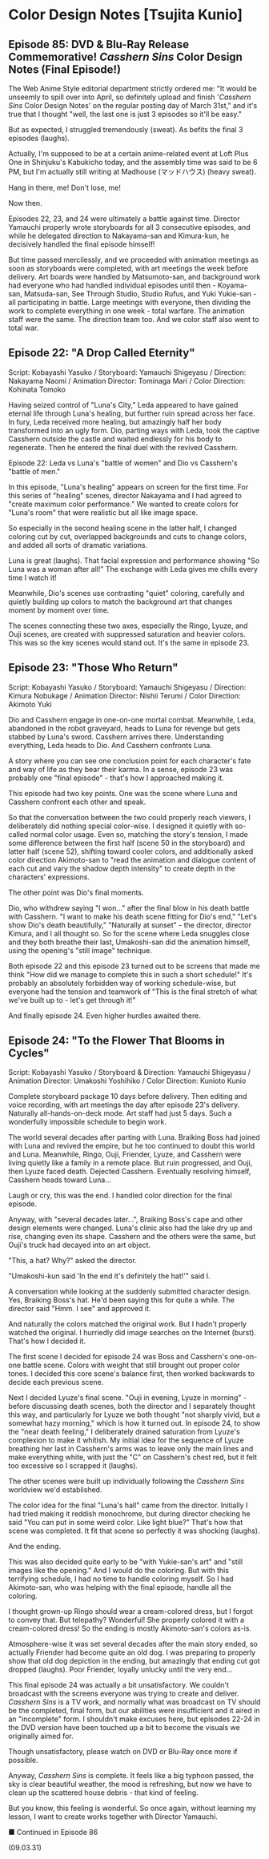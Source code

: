 # Color Design Notes [Tsujita Kunio]

## Episode 85: DVD & Blu-Ray Release Commemorative! *Casshern Sins* Color Design Notes (Final Episode!)

The Web Anime Style editorial department strictly ordered me: "It would be unseemly to spill over into April, so definitely upload and finish '*Casshern Sins* Color Design Notes' on the regular posting day of March 31st," and it's true that I thought "well, the last one is just 3 episodes so it'll be easy."

But as expected, I struggled tremendously (sweat). As befits the final 3 episodes (laughs).

Actually, I'm supposed to be at a certain anime-related event at Loft Plus One in Shinjuku's Kabukicho today, and the assembly time was said to be 6 PM, but I'm actually still writing at Madhouse (マッドハウス) (heavy sweat).

Hang in there, me! Don't lose, me!

Now then.

Episodes 22, 23, and 24 were ultimately a battle against time. Director Yamauchi properly wrote storyboards for all 3 consecutive episodes, and while he delegated direction to Nakayama-san and Kimura-kun, he decisively handled the final episode himself!

But time passed mercilessly, and we proceeded with animation meetings as soon as storyboards were completed, with art meetings the week before delivery. Art boards were handled by Matsumoto-san, and background work had everyone who had handled individual episodes until then - Koyama-san, Matsuda-san, See Through Studio, Studio Rufus, and Yuki Yukie-san - all participating in battle. Large meetings with everyone, then dividing the work to complete everything in one week - total warfare. The animation staff were the same. The direction team too. And we color staff also went to total war.

## Episode 22: "A Drop Called Eternity"

Script: Kobayashi Yasuko / Storyboard: Yamauchi Shigeyasu / Direction: Nakayama Naomi / Animation Director: Tominaga Mari / Color Direction: Kohinata Tomoko

Having seized control of "Luna's City," Leda appeared to have gained eternal life through Luna's healing, but further ruin spread across her face. In fury, Leda received more healing, but amazingly half her body transformed into an ugly form. Dio, parting ways with Leda, took the captive Casshern outside the castle and waited endlessly for his body to regenerate. Then he entered the final duel with the revived Casshern.

Episode 22: Leda vs Luna's "battle of women" and Dio vs Casshern's "battle of men."

In this episode, "Luna's healing" appears on screen for the first time. For this series of "healing" scenes, director Nakayama and I had agreed to "create maximum color performance." We wanted to create colors for "Luna's room" that were realistic but all like image space.

So especially in the second healing scene in the latter half, I changed coloring cut by cut, overlapped backgrounds and cuts to change colors, and added all sorts of dramatic variations.

Luna is great (laughs). That facial expression and performance showing "So Luna was a woman after all!" The exchange with Leda gives me chills every time I watch it!

Meanwhile, Dio's scenes use contrasting "quiet" coloring, carefully and quietly building up colors to match the background art that changes moment by moment over time.

The scenes connecting these two axes, especially the Ringo, Lyuze, and Ouji scenes, are created with suppressed saturation and heavier colors. This was so the key scenes would stand out. It's the same in episode 23.

## Episode 23: "Those Who Return"

Script: Kobayashi Yasuko / Storyboard: Yamauchi Shigeyasu / Direction: Kimura Nobukage / Animation Director: Nishii Terumi / Color Direction: Akimoto Yuki

Dio and Casshern engage in one-on-one mortal combat. Meanwhile, Leda, abandoned in the robot graveyard, heads to Luna for revenge but gets stabbed by Luna's sword. Casshern arrives there. Understanding everything, Leda heads to Dio. And Casshern confronts Luna.

A story where you can see one conclusion point for each character's fate and way of life as they bear their karma. In a sense, episode 23 was probably one "final episode" - that's how I approached making it.

This episode had two key points. One was the scene where Luna and Casshern confront each other and speak.

So that the conversation between the two could properly reach viewers, I deliberately did nothing special color-wise. I designed it quietly with so-called normal color usage. Even so, matching the story's tension, I made some difference between the first half (scene 50 in the storyboard) and latter half (scene 52), shifting toward cooler colors, and additionally asked color direction Akimoto-san to "read the animation and dialogue content of each cut and vary the shadow depth intensity" to create depth in the characters' expressions.

The other point was Dio's final moments.

Dio, who withdrew saying "I won..." after the final blow in his death battle with Casshern. "I want to make his death scene fitting for Dio's end," "Let's show Dio's death beautifully," "Naturally at sunset" - the director, director Kimura, and I all thought so. So for the scene where Leda snuggles close and they both breathe their last, Umakoshi-san did the animation himself, using the opening's "still image" technique.

Both episode 22 and this episode 23 turned out to be screens that made me think "How did we manage to complete this in such a short schedule!" It's probably an absolutely forbidden way of working schedule-wise, but everyone had the tension and teamwork of "This is the final stretch of what we've built up to - let's get through it!"

And finally episode 24. Even higher hurdles awaited there.

## Episode 24: "To the Flower That Blooms in Cycles"

Script: Kobayashi Yasuko / Storyboard & Direction: Yamauchi Shigeyasu / Animation Director: Umakoshi Yoshihiko / Color Direction: Kunioto Kunio

Complete storyboard package 10 days before delivery. Then editing and voice recording, with art meetings the day after episode 23's delivery. Naturally all-hands-on-deck mode. Art staff had just 5 days. Such a wonderfully impossible schedule to begin work.

The world several decades after parting with Luna. Braiking Boss had joined with Luna and revived the empire, but he too continued to doubt this world and Luna. Meanwhile, Ringo, Ouji, Friender, Lyuze, and Casshern were living quietly like a family in a remote place. But ruin progressed, and Ouji, then Lyuze faced death. Dejected Casshern. Eventually resolving himself, Casshern heads toward Luna...

Laugh or cry, this was the end. I handled color direction for the final episode.

Anyway, with "several decades later...", Braiking Boss's cape and other design elements were changed. Luna's clinic also had the lake dry up and rise, changing even its shape. Casshern and the others were the same, but Ouji's truck had decayed into an art object.

"This, a hat? Why?" asked the director.

"Umakoshi-kun said 'In the end it's definitely the hat!'" said I.

A conversation while looking at the suddenly submitted character design. Yes, Braiking Boss's hat. He'd been saying this for quite a while. The director said "Hmm. I see" and approved it.

And naturally the colors matched the original work. But I hadn't properly watched the original. I hurriedly did image searches on the Internet (burst). That's how I decided it.

The first scene I decided for episode 24 was Boss and Casshern's one-on-one battle scene. Colors with weight that still brought out proper color tones. I decided this core scene's balance first, then worked backwards to decide each previous scene.

Next I decided Lyuze's final scene. "Ouji in evening, Lyuze in morning" - before discussing death scenes, both the director and I separately thought this way, and particularly for Lyuze we both thought "not sharply vivid, but a somewhat hazy morning," which is how it turned out. In episode 24, to show the "near death feeling," I deliberately drained saturation from Lyuze's complexion to make it whitish. My initial idea for the sequence of Lyuze breathing her last in Casshern's arms was to leave only the main lines and make everything white, with just the "C" on Casshern's chest red, but it felt too excessive so I scrapped it (laughs).

The other scenes were built up individually following the *Casshern Sins* worldview we'd established.

The color idea for the final "Luna's hall" came from the director. Initially I had tried making it reddish monochrome, but during director checking he said "You can put in some weird color. Like light blue?" That's how that scene was completed. It fit that scene so perfectly it was shocking (laughs).

And the ending.

This was also decided quite early to be "with Yukie-san's art" and "still images like the opening." And I would do the coloring. But with this terrifying schedule, I had no time to handle coloring myself. So I had Akimoto-san, who was helping with the final episode, handle all the coloring.

I thought grown-up Ringo should wear a cream-colored dress, but I forgot to convey that. But telepathy? Wonderful! She properly colored it with a cream-colored dress! So the ending is mostly Akimoto-san's colors as-is.

Atmosphere-wise it was set several decades after the main story ended, so actually Friender had become quite an old dog. I was preparing to properly show that old dog depiction in the ending, but amazingly that ending cut got dropped (laughs). Poor Friender, loyally unlucky until the very end...

This final episode 24 was actually a bit unsatisfactory. We couldn't broadcast with the screens everyone was trying to create and deliver. *Casshern Sins* is a TV work, and normally what was broadcast on TV should be the completed, final form, but our abilities were insufficient and it aired in an "incomplete" form. I shouldn't make excuses here, but episodes 22-24 in the DVD version have been touched up a bit to become the visuals we originally aimed for.

Though unsatisfactory, please watch on DVD or Blu-Ray once more if possible.

Anyway, *Casshern Sins* is complete. It feels like a big typhoon passed, the sky is clear beautiful weather, the mood is refreshing, but now we have to clean up the scattered house debris - that kind of feeling.

But you know, this feeling is wonderful. So once again, without learning my lesson, I want to create works together with Director Yamauchi.

■ Continued in Episode 86

(09.03.31)